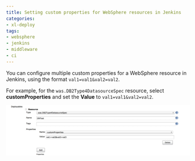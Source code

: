```yaml
---
title: Setting custom properties for WebSphere resources in Jenkins
categories:
- xl-deploy
tags:
- websphere
- jenkins
- middleware
- ci
---
```


You can configure multiple custom properties for a WebSphere resource in Jenkins, using the format `val1=val1&val2=val2`.

For example, for the `was.DB2Type4DatasourceSpec` resource, select **customProperties** and set the **Value** to `val1=val1&val2=val2`.

![Custom properties in Jenkins](/images/setting-custom-properties-websphere-resources-jenkins/custom-properties-jenkins.jpg)
